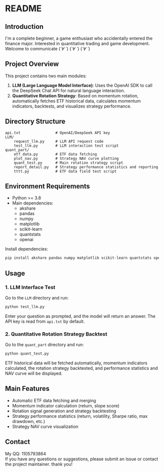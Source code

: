 # README

## Introduction

I'm a complete beginner, a game enthusiast who accidentally entered the finance major. Interested in quantitative trading and game development. Welcome to communicate (*´∀ ˋ*) (*´∀ ˋ*) (*´∀ ˋ*)

## Project Overview

This project contains two main modules:

1. **LLM (Large Language Model Interface)**: Uses the OpenAI SDK to call the DeepSeek Chat API for natural language interaction.
2. **Quantitative Rotation Strategy**: Based on momentum rotation, automatically fetches ETF historical data, calculates momentum indicators, backtests, and visualizes strategy performance.

## Directory Structure

```
api.txt                # OpenAI/DeepSeek API key
LLM/
    request_llm.py     # LLM API request code
    test_llm.py        # LLM interaction test script
quant_part/
    etf_data.py        # ETF data fetching
    plot_nav.py        # Strategy NAV curve plotting
    quant_test.py      # Main rotation strategy script
    report_detail.py   # Strategy performance statistics and reporting
    tttt.py            # ETF data field test script
```

## Environment Requirements

- Python >= 3.8
- Main dependencies:
  - akshare
  - pandas
  - numpy
  - matplotlib
  - scikit-learn
  - quantstats
  - openai

Install dependencies:
```sh
pip install akshare pandas numpy matplotlib scikit-learn quantstats openai
```

## Usage

### 1. LLM Interface Test

Go to the `LLM` directory and run:
```sh
python test_llm.py
```
Enter your question as prompted, and the model will return an answer. The API key is read from `api.txt` by default.

### 2. Quantitative Rotation Strategy Backtest

Go to the `quant_part` directory and run:
```sh
python quant_test.py
```
ETF historical data will be fetched automatically, momentum indicators calculated, the rotation strategy backtested, and performance statistics and NAV curve will be displayed.

## Main Features

- Automatic ETF data fetching and merging
- Momentum indicator calculation (return, slope score)
- Rotation signal generation and strategy backtesting
- Strategy performance statistics (return, volatility, Sharpe ratio, max drawdown, etc.)
- Strategy NAV curve visualization

## Contact

My QQ: 1105793864  
If you have any questions or suggestions, please submit an Issue or contact the project maintainer.
thank you!